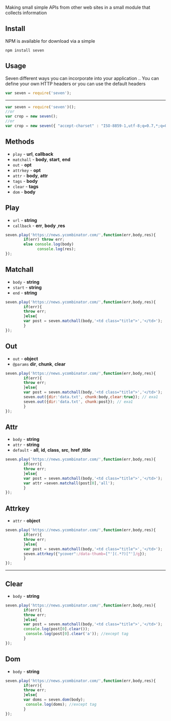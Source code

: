 
Making small simple APIs from other web sites in a small module that collects information


## Install

NPM is available for download via a simple

```
npm install seven
```

## Usage

Seven different ways you can incorporate into your application ..
You can define your own HTTP headers or you can use the default headers

```js
var seven = require('seven');

```

* * *

```js
var seven = require('seven')();
//or
var crop = new seven();
//or
var crop = new seven({ "accept-charset" : "ISO-8859-1,utf-8;q=0.7,*;q=0.3"});

```
## Methods
* `play` - **url**, **callback** 
* `matchall` - **body**, **start**, **end** 
* `out` - **opt**
* `attrkey` - **opt**
* `attr` -  **body**, **attr**
* `tags` -  **body**
* `clear` -  **tags**
* `dom` -  **body**





## Play

* `url` - **string**
* `callback` -  **err**, **body** ,**res**

```js
seven.play('https://news.ycombinator.com/',function(err,body,res){
        if(err) throw err;
        else console.log(body)
              console.log(res);
});

```





## Matchall

* `body` - **string**
* `start` -  **string**
* `end` -  **string**

```js
seven.play('https://news.ycombinator.com/',function(err,body,res){
        if(err){
        throw err;
        }else{
        var post = seven.matchall(body,'<td class="title">','</td>');
        }
});

```



## Out

* `out` - **object**
* `@params` **dir**, **chunk**, **clear**

```js
seven.play('https://news.ycombinator.com/',function(err,body,res){
        if(err){
        throw err;
        }else{
        var post = seven.matchall(body,'<td class="title">','</td>');
        seven.out({dir:'data.txt', chunk:body,clear:true}); // exa1
        seven.out({dir:'data.txt', chunk:post}); // exa1
        }
});

```


## Attr

* `body` - **string**
* `attr` - **string**
* `default` - **all**, **id**, **class**, **src**, **href** ,**title**

```js
seven.play('https://news.ycombinator.com/',function(err,body,res){
        if(err){
        throw err;
        }else{
        var post = seven.matchall(body,'<td class="title">','</td>');
        var attr =seven.matchall(post[0],'all');
        }
});

```



## Attrkey

* `attr` - **object**

```js
seven.play('https://news.ycombinator.com/',function(err,body,res){
        if(err){
        throw err;
        }else{
        var post = seven.matchall(body,'<td class="title">','</td>');
        seven.attrkey({"ycover":/data-thumb=["'](.*?)["']/g});
        }
});

```
 * * *

## Clear

* `body` - **string**

```js
seven.play('https://news.ycombinator.com/',function(err,body,res){
        if(err){
        throw err;
        }else{
        var post = seven.matchall(body,'<td class="title">','</td>');
        console.log(post[0].clear());
         console.log(post[0].clear('a')); //except tag 
        }
});

```



## Dom

* `body` - **string**

```js
seven.play('https://news.ycombinator.com/',function(err,body,res){
        if(err){
        throw err;
        }else{
        var doms = seven.dom(body);
         console.log(doms); //except tag 
        }
});

```
